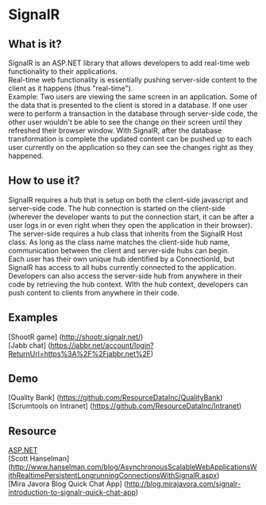 SignalR
=====
What is it?
-----------
SignalR is an ASP.NET library that allows developers to add real-time web functionality to their applications.<br />
Real-time web functionality is essentially pushing server-side content to the client as it happens (thus "real-time").<br />
Example: Two users are viewing the same screen in an application. Some of the data that is presented to the client is stored in a database.
If one user were to perform a transaction in the database through server-side code, the other user wouldn't be able to see the change on their 
screen until they refreshed their browser window. With SignalR, after the database transformation is complete the updated content can be 
pushed up to each user currently on the application so they can see the changes right as they happened.

How to use it?
--------------
SignalR requires a hub that is setup on both the client-side javascript and server-side code. The hub connection is started on
the client-side (wherever the developer wants to put the connection start, it can be after a user logs in or even right when they open
the application in their browser). The server-side requires a hub class that inherits from the SignalR Host class. As long as the 
class name matches the client-side hub name, communication between the client and server-side hubs can begin.<br />
Each user has their own unique hub identified by a ConnectionId, but SignalR has access to all hubs currently connected to the application.<br />
Developers can also access the server-side hub from anywhere in their code by retrieving the hub context. WIth the hub 
context, developers can push content to clients from anywhere in their code.

Examples
--------
[ShootR game] (http://shootr.signalr.net/)<br />
[Jabb chat] (https://jabbr.net/account/login?ReturnUrl=https%3A%2F%2Fjabbr.net%2F)

Demo
----
[Quality Bank] (https://github.com/ResourceDataInc/QualityBank)<br />
[Scrumtools on Intranet] (https://github.com/ResourceDataInc/Intranet)

Resource
--------
[ASP.NET](http://www.asp.net/signalr) <br />
[Scott Hanselman] (http://www.hanselman.com/blog/AsynchronousScalableWebApplicationsWithRealtimePersistentLongrunningConnectionsWithSignalR.aspx) <br />
[Mira Javora Blog Quick Chat App] (http://blog.mirajavora.com/signalr-introduction-to-signalr-quick-chat-app)
